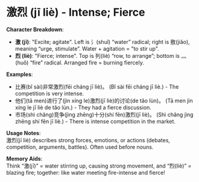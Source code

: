 # **激烈 (jī liè) - Intense; Fierce**

**Character Breakdown**:  
- **激 (jī)**: "Excite; agitate". Left is 氵(shuǐ) “water” radical; right is 敫(jiǎo), meaning “urge, stimulate”. Water + agitation = "to stir up".  
- **烈 (liè)**: "Fierce; intense". Top is 列(liè) “row, to arrange”; bottom is 灬(huǒ) “fire” radical. Arranged fire = burning fiercely.

**Examples**:  
- 比赛(bǐ sài)非常激烈(fēi cháng jī liè)。 (Bǐ sài fēi cháng jī liè.) - The competition is very intense.  
- 他们(tā men)进行了(jìn xíng le)激烈(jī liè)的讨论(de tǎo lùn)。 (Tā men jìn xíng le jī liè de tǎo lùn.) - They had a fierce discussion.  
- 市场(shì chǎng)竞争(jìng zhēng)十分(shí fēn)激烈(jī liè)。 (Shì chǎng jìng zhēng shí fēn jī liè.) - There is intense competition in the market.

**Usage Notes**:  
激烈(jī liè) describes strong forces, emotions, or actions (debates, competition, arguments, battles). Often used before nouns.

**Memory Aids**:  
Think “激(jī)” = water stirring up, causing strong movement, and “烈(liè)” = blazing fire; together: like water meeting fire-intense and fierce!